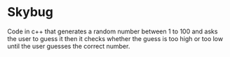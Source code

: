 # Skybug
Code in c++ that generates a random number between 1 to 100 and asks the user to guess it then it checks whether the guess is too high or too low until the user guesses the correct number.
